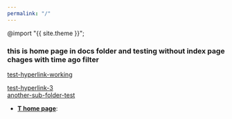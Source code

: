 ```yaml
---
permalink: "/"
---
```


@import "{{ site.theme }}";

### this is home page in docs folder and testing without index page chages with time ago filter
[test-hyperlink-working](test.html)<br>

[test-hyperlink-3](test)<br>
[another-sub-folder-test](/testrepo/subdocs/subd.html)

- <b>[T home page](tardis-orverview#what-is-the-tardis)</b>:
